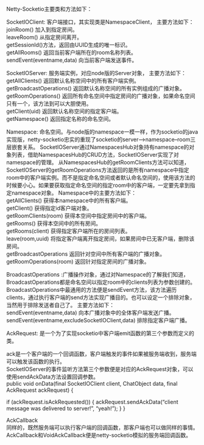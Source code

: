 Netty-Socketio主要类和方法如下：  

SocketIOClient: 客户端接口，其实现类是NamespaceClient，
主要方法如下：  
    joinRoom() 加入到指定房间。  
    leaveRoom() 从指定房间离开。  
    getSessionId()方法，返回由UUID生成的唯一标识。  
    getAllRooms() 返回当前客户端所在的room名称列表。  
    sendEvent(eventname,data) 向当前客户端发送事件。  
 
SocketIOServer:   服务端实例，对应node版的Server对象，
主要方法如下：  
    getAllClients() 返回默认名称空间中的所有客户端实例。  
    getBroadcastOperations() 返回默认名称空间的所有实例组成的广播对象。  
    getRoomOperations() 返回所有命名空间中指定房间的广播对象，如果命名空间只有一个，该方法到可以大胆使用。  
    getClient(uid) 返回默认名称空间的指定客户端。  
    getNamespace() 返回指定名称的命名空间。  

Namespace: 命名空间。与node版的namespace一模一样，作为socketio的java实现版，netty-socketio忠实的重现了socketio的server–>namespace–room三层嵌套关系。 
SocketIOServer通过NamespacesHub对象持有namespace的对象列表，借助NamespacesHub的CRUD方法，SocketIOServer实现了对namespace的管理。 
从NamespacesHub的getRoomClients方法可以知道，SocketIOServer的getRoomOperations方法返回的是所有namespace中指定room中的客户端实例。而不是指定命名空间或者默认命名空间的，使用该方法的时候要小心。如果要获取指定命名空间的指定room中的客户端，一定要先拿到指定namespace对象。 
Namespace中的主要方法如下：  
    getAllClients() 获得本namespace中的所有客户端。  
    getClient() 获得指定id客户端对象。  
    getRoomClients(room) 获得本空间中指定房间中的客户端。  
    getRooms() 获得本空间中的所有房间。  
    getRooms(client) 获得指定客户端所在的房间列表。  
    leave(room,uuid) 将指定客户端离开指定房间，如果房间中已无客户端，删除该房间。   
    getBroadcastOperations 返回针对空间中所有客户端的广播对象。   
    getRoomOperations(room) 返回针对指定房间的广播对象。   

BroadcastOperations :广播操作对象，通过对Namespace的了解我们知道，BroadcastOperations都是命名空间以指定room中的clients列表为参数创建的。 
BroadcastOperations中最通用的方法便是sendEvent方法，该方法遍历clients，通过执行客户端的send方法实现广播目的。也可以设定一个排除对象，当然用于排除发送者自己了。
  主要方法如下：  
  sendEvent(eventname,data) 向本广播对象中的全体客户端发送广播。 
  sendEvent(eventname,excludeSocketIOClient,data) 排除指定客户端广播。  

AckRequest: 是一个为了实现socketio中客户端emit函数的第三个参数而定义的类。 

ack是一个客户端的一个回调函数，客户端触发的事件如果被服务端收到，服务端可以触发该函数的执行。   
SocketIOServer的事件监听方法第三个参数便是对应的AckRequest对象，可以使用sendAckData方法设置回调参数。  
public void onData(final SocketIOClient client, ChatObject data, final AckRequest ackRequest) {

  if (ackRequest.isAckRequested()) { 
      ackRequest.sendAckData(“client message was delivered to server!”, “yeah!”); 
  }
}

AckCallback   
同样的，既然服务端可以执行客户端的回调函数，那客户端也可以做同样的事情。AckCallback和VoidAckCallback便是netty-socketio模拟的服务端回调函数。  

